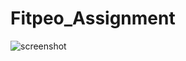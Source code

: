 # Fitpeo_Assignment

<img src="./fitpeo_coding_assignment/src/images/homepage.png" alt="screenshot" />
